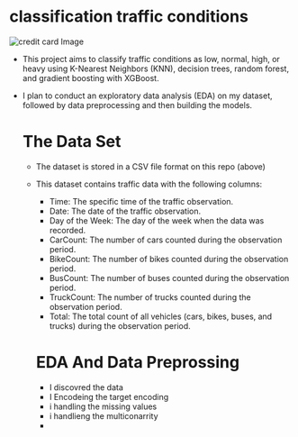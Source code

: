 # classification traffic conditions 
![credit card Image](https://github.com/germeengehad/classify-traffic-conditions/blob/main/6384213.546c472d8d7e4.png)

- This project aims to classify traffic conditions as low, normal, high, or heavy using K-Nearest Neighbors (KNN), decision trees, random forest, and gradient boosting with XGBoost.
- I plan to conduct an exploratory data analysis (EDA) on my dataset, followed by data preprocessing and then building the models.
  
  # The Data Set
  - The dataset is stored in a CSV file format on this repo (above)
  - This dataset contains traffic data with the following columns:
    - Time: The specific time of the traffic observation.
    - Date: The date of the traffic observation.
    - Day of the Week: The day of the week when the data was recorded.
    - CarCount: The number of cars counted during the observation period.
    - BikeCount: The number of bikes counted during the observation period.
    - BusCount: The number of buses counted during the observation period.
    - TruckCount: The number of trucks counted during the observation period.
    - Total: The total count of all vehicles (cars, bikes, buses, and trucks) during the observation period.

    # EDA And Data Preprossing
    - I discovred the data
    - I Encodeing the target encoding
    - i handling the missing values
    - i handlieng the multiconarrity
    - 
